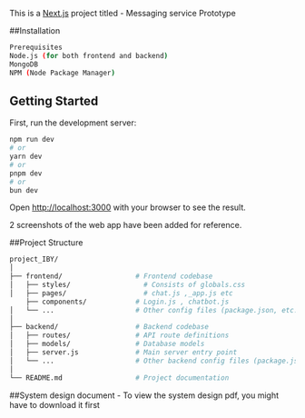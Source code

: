 This is a [Next.js](https://nextjs.org) project titled - Messaging service Prototype

##Installation
 ```bash
Prerequisites
Node.js (for both frontend and backend)
MongoDB 
NPM (Node Package Manager)
```
## Getting Started

First, run the development server:

```bash
npm run dev
# or
yarn dev
# or
pnpm dev
# or
bun dev
```

Open [http://localhost:3000](http://localhost:3000) with your browser to see the result.

2 screenshots of the web app have been added for reference.

##Project Structure
```bash
project_IBY/
│
├── frontend/                  # Frontend codebase
│   ├── styles/                  # Consists of globals.css
│   ├── pages/                   # chat.js ,_app.js etc
    ├── components/            # Login.js , chatbot.js
│   └── ...                    # Other config files (package.json, etc.)
│
├── backend/                   # Backend codebase
│   ├── routes/                # API route definitions
│   ├── models/                # Database models         
│   ├── server.js              # Main server entry point
│   └── ...                    # Other backend config files (package.json, etc.)
│
└── README.md                  # Project documentation 

```
##System design document - 
To view the system design pdf, you might have to download it first


